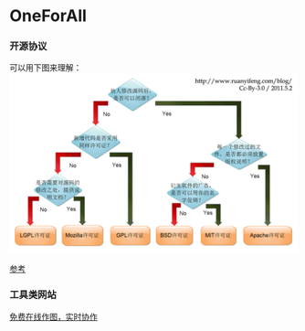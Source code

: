 # OneForAll


### 开源协议
可以用下图来理解：
![开源协议](./free_software_licenses.png)

[参考](http://www.ruanyifeng.com/blog/2011/05/how_to_choose_free_software_licenses.html)


### 工具类网站
[免费在线作图，实时协作](https://www.processon.com/)
